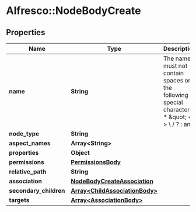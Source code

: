 # Alfresco::NodeBodyCreate

## Properties
Name | Type | Description | Notes
------------ | ------------- | ------------- | -------------
**name** | **String** | The name must not contain spaces or the following special characters: * \&quot; &lt; &gt; \\ / ? : and |. The character . must not be used at the end of the name.  | 
**node_type** | **String** |  | 
**aspect_names** | **Array&lt;String&gt;** |  | [optional] 
**properties** | **Object** |  | [optional] 
**permissions** | [**PermissionsBody**](PermissionsBody.md) |  | [optional] 
**relative_path** | **String** |  | [optional] 
**association** | [**NodeBodyCreateAssociation**](NodeBodyCreateAssociation.md) |  | [optional] 
**secondary_children** | [**Array&lt;ChildAssociationBody&gt;**](ChildAssociationBody.md) |  | [optional] 
**targets** | [**Array&lt;AssociationBody&gt;**](AssociationBody.md) |  | [optional] 


